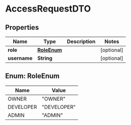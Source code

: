 

# AccessRequestDTO


## Properties

| Name | Type | Description | Notes |
|------------ | ------------- | ------------- | -------------|
|**role** | [**RoleEnum**](#RoleEnum) |  |  [optional] |
|**username** | **String** |  |  [optional] |



## Enum: RoleEnum

| Name | Value |
|---- | -----|
| OWNER | &quot;OWNER&quot; |
| DEVELOPER | &quot;DEVELOPER&quot; |
| ADMIN | &quot;ADMIN&quot; |



